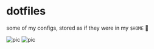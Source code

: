 # dotfiles
some of my configs, stored as if they were in my `$HOME` 🏡

![pic](../assets/image.png)
![pic](../assets/fetch.png)
